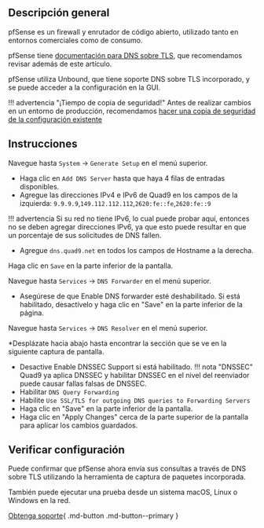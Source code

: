 ## Descripción general

pfSense es un firewall y enrutador de código abierto, utilizado tanto en entornos comerciales como de consumo.

pfSense tiene [documentación para DNS sobre TLS](https://docs.netgate.com/pfsense/en/latest/recipes/dns-over-tls.html), que recomendamos revisar además de este artículo.

pfSense utiliza Unbound, que tiene soporte DNS sobre TLS incorporado, y se puede acceder a la configuración en la GUI.

!!! advertencia "¡Tiempo de copia de seguridad!"
     Antes de realizar cambios en un entorno de producción, recomendamos [hacer una copia de seguridad de la configuración existente](https://docs.netgate.com/pfsense/en/latest/backup/configuration.html)
	 

## Instrucciones

Navegue hasta `System` -> `Generate Setup` en el menú superior.

* Haga clic en `Add DNS Server` hasta que haya 4 filas de entradas disponibles.
* Agregue las direcciones IPv4 e IPv6 de Quad9 en los campos de la izquierda:
`9.9.9.9`,`149.112.112.112`,`2620:fe::fe`,`2620:fe::9`

!!! advertencia
     Si su red no tiene IPv6, lo cual puede probar aquí, entonces no se deben agregar direcciones IPv6, ya que esto puede resultar en que un porcentaje de sus solicitudes de DNS fallen.

* Agregue `dns.quad9.net` en todos los campos de Hostname a la derecha.

Haga clic en `Save` en la parte inferior de la pantalla.

Navegue hasta `Services` -> `DNS Forwarder` en el menú superior.
* Asegúrese de que Enable DNS forwarder esté deshabilitado. Si está habilitado, desactívelo y haga clic en "Save" en la parte inferior de la página.

Navegue hasta `Services` -> `DNS Resolver` en el menú superior.

*Desplázate hacia abajo hasta encontrar la sección que se ve en la siguiente captura de pantalla.
* Desactive Enable DNSSEC Support  si está habilitado.
!!! nota "DNSSEC"
     Quad9 ya aplica DNSSEC y habilitar DNSSEC en el nivel del reenviador puede causar fallas falsas de DNSSEC.
* Habilitar `DNS Query Forwarding`
* Habilite `Use SSL/TLS for outgoing DNS queries to Forwarding Servers`
* Haga clic en "Save" en la parte inferior de la pantalla.
* Haga clic en "Apply Changes"  cerca de la parte superior de la pantalla para aplicar los cambios guardados.

## Verificar configuración

Puede confirmar que pfSense ahora envía sus consultas a través de DNS sobre TLS utilizando la herramienta de captura de paquetes incorporada.

También puede ejecutar una prueba desde un sistema macOS, Linux o Windows en la red.

[Obtenga soporte](https://quad9.net/es/support/contact){ .md-button .md-button--primary }
